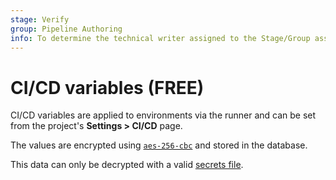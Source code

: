 ```yaml
---
stage: Verify
group: Pipeline Authoring
info: To determine the technical writer assigned to the Stage/Group associated with this page, see https://about.gitlab.com/handbook/engineering/ux/technical-writing/#assignments
---
```


# CI/CD variables **(FREE)**

CI/CD variables are applied to environments via the runner and can be set from the project's **Settings > CI/CD** page.

The values are encrypted using [`aes-256-cbc`](https://en.wikipedia.org/wiki/Advanced_Encryption_Standard) and stored in the database.

This data can only be decrypted with a valid [secrets file](../raketasks/backup_restore.md#when-the-secrets-file-is-lost).
